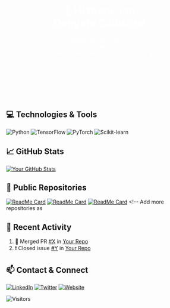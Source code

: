 <!-- Header with background image -->
<div style="background-image: url('https://example.com/your-background-image.jpg'); background-size: cover; padding: 100px; text-align: center; color: #fff;">
  <h1>👋 Hi there, I'm Denyefa Callistus!</h1>
  <p>I'm a passionate Data Scientist and machine learning engineer who loves to solve problems. Welcome to my GitHub profile! 🚀</p>
</div>

<!-- Introduction -->
## 💻 Technologies & Tools
![Python](https://img.shields.io/badge/Python-3776AB?style=flat-square&logo=python&logoColor=white)
![TensorFlow](https://img.shields.io/badge/TensorFlow-FF6F00?style=flat-square&logo=tensorflow&logoColor=white)
![PyTorch](https://img.shields.io/badge/PyTorch-EE4C2C?style=flat-square&logo=pytorch&logoColor=white)
![Scikit-learn](https://img.shields.io/badge/Scikit%20learn-F7931E?style=flat-square&logo=scikit-learn&logoColor=white)
<!-- Add more skills -->

<!-- GitHub Stats -->
## 📈 GitHub Stats
[![Your GitHub Stats](https://github-readme-stats.vercel.app/api?username=linesman39&show_icons=true&hide_title=true&count_private=true&hide=prs,issues&theme=radical)](https://github.com/linesman39)

<!-- Public Repositories --> 
## 📂 Public Repositories 
[![ReadMe Card](https://github-readme-stats.vercel.app/api/pin/?username=linesman39&repo=repo1&theme=radical)](https://github.com/linesman39/ml_project) 
[![ReadMe Card](https://github-readme-stats.vercel.app/api/pin/?username=linesman39&repo=repo2&theme=radical)](https://github.com/linesman39/repo2) 
[![ReadMe Card](https://github-readme-stats.vercel.app/api/pin/?username=linesman39&repo=repo3&theme=radical)](https://github.com/linesman39/repo3) <!-- Add more repositories as

<!-- Recent Activity -->
## 🌟 Recent Activity
<!--START_SECTION:activity-->
1. 🎉 Merged PR [#X](https://github.com/your/repo/pull/X) in [Your Repo](https://github.com/your/repo)
2. ❗️ Closed issue [#Y](https://github.com/your/repo/issues/Y) in [Your Repo](https://github.com/your/repo)
<!--END_SECTION:activity-->

<!-- Contact & Connect -->
## 📫 Contact & Connect
[![LinkedIn](https://img.shields.io/badge/LinkedIn-0077B5?style=flat-square&logo=linkedin&logoColor=white)](www.linkedin.com/in/denyefa-eyetonghan-720367245)
[![Twitter](https://img.shields.io/badge/Twitter-1DA1F2?style=flat-square&logo=twitter&logoColor=white)]([https://twitter.com/your-twitter-profile](https://twitter.com/calli_ben))
[![Website](https://img.shields.io/badge/Portfolio-000?style=flat-square&logo=appveyor&logoColor=white)](https://your-portfolio-website.com)

<!-- Visitors -->
![Visitors](https://visitor-badge.glitch.me/badge?page_id=linesman39.Benclark-Bot)

<!-- Footer -->
<!-- Feel free to add more sections like projects, blog posts, etc. -->
